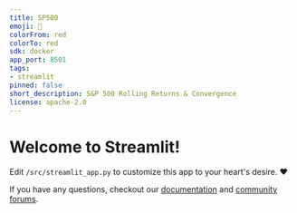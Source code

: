 ```yaml
---
title: SP500
emoji: 🚀
colorFrom: red
colorTo: red
sdk: docker
app_port: 8501
tags:
- streamlit
pinned: false
short_description: S&P 500 Rolling Returns & Convergence
license: apache-2.0
---
```


# Welcome to Streamlit!

Edit `/src/streamlit_app.py` to customize this app to your heart's desire. :heart:

If you have any questions, checkout our [documentation](https://docs.streamlit.io) and [community
forums](https://discuss.streamlit.io).
